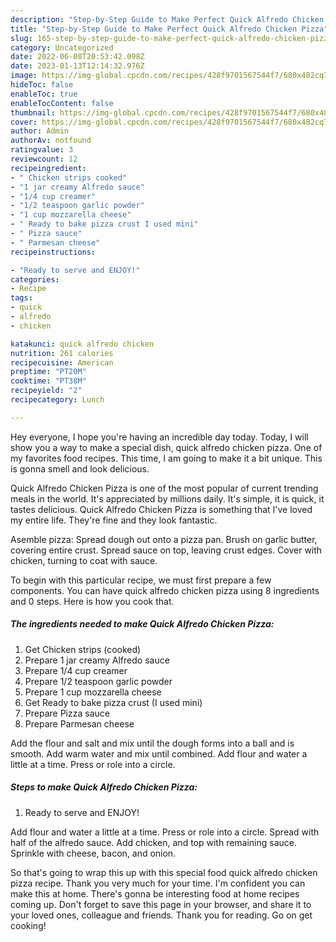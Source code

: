 ```yaml
---
description: "Step-by-Step Guide to Make Perfect Quick Alfredo Chicken Pizza"
title: "Step-by-Step Guide to Make Perfect Quick Alfredo Chicken Pizza"
slug: 165-step-by-step-guide-to-make-perfect-quick-alfredo-chicken-pizza
category: Uncategorized
date: 2022-06-08T20:53:42.098Z
date: 2023-01-13T12:14:32.976Z
image: https://img-global.cpcdn.com/recipes/428f9701567544f7/680x482cq70/quick-alfredo-chicken-pizza-recipe-main-photo.jpg
hideToc: false
enableToc: true
enableTocContent: false
thumbnail: https://img-global.cpcdn.com/recipes/428f9701567544f7/680x482cq70/quick-alfredo-chicken-pizza-recipe-main-photo.jpg
cover: https://img-global.cpcdn.com/recipes/428f9701567544f7/680x482cq70/quick-alfredo-chicken-pizza-recipe-main-photo.jpg
author: Admin
authorAv: notfound
ratingvalue: 3
reviewcount: 12
recipeingredient:
- " Chicken strips cooked"
- "1 jar creamy Alfredo sauce"
- "1/4 cup creamer"
- "1/2 teaspoon garlic powder"
- "1 cup mozzarella cheese"
- " Ready to bake pizza crust I used mini"
- " Pizza sauce"
- " Parmesan cheese"
recipeinstructions:

- "Ready to serve and ENJOY!"
categories:
- Recipe
tags:
- quick
- alfredo
- chicken

katakunci: quick alfredo chicken 
nutrition: 261 calories
recipecuisine: American
preptime: "PT20M"
cooktime: "PT38M"
recipeyield: "2"
recipecategory: Lunch

---
```



Hey everyone, I hope you're having an incredible day today. Today, I will show you a way to make a special dish, quick alfredo chicken pizza. One of my favorites food recipes. This time, I am going to make it a bit unique. This is gonna smell and look delicious.

Quick Alfredo Chicken Pizza is one of the most popular of current trending meals in the world. It's appreciated by millions daily. It's simple, it is quick, it tastes delicious. Quick Alfredo Chicken Pizza is something that I've loved my entire life. They're fine and they look fantastic.

Asemble pizza: Spread dough out onto a pizza pan. Brush on garlic butter, covering entire crust. Spread sauce on top, leaving crust edges. Cover with chicken, turning to coat with sauce.


To begin with this particular recipe, we must first prepare a few components. You can have quick alfredo chicken pizza using 8 ingredients and 0 steps. Here is how you cook that.

<!--inarticleads1-->

##### The ingredients needed to make Quick Alfredo Chicken Pizza:

1. Get  Chicken strips (cooked)
1. Prepare 1 jar creamy Alfredo sauce
1. Prepare 1/4 cup creamer
1. Prepare 1/2 teaspoon garlic powder
1. Prepare 1 cup mozzarella cheese
1. Get  Ready to bake pizza crust (I used mini)
1. Prepare  Pizza sauce
1. Prepare  Parmesan cheese


Add the flour and salt and mix until the dough forms into a ball and is smooth. Add warm water and mix until combined. Add flour and water a little at a time. Press or role into a circle. 

<!--inarticleads2-->

##### Steps to make Quick Alfredo Chicken Pizza:


1. Ready to serve and ENJOY!

Add flour and water a little at a time. Press or role into a circle. Spread with half of the alfredo sauce. Add chicken, and top with remaining sauce. Sprinkle with cheese, bacon, and onion. 

So that's going to wrap this up with this special food quick alfredo chicken pizza recipe. Thank you very much for your time. I'm confident you can make this at home. There's gonna be interesting food at home recipes coming up. Don't forget to save this page in your browser, and share it to your loved ones, colleague and friends. Thank you for reading. Go on get cooking!
